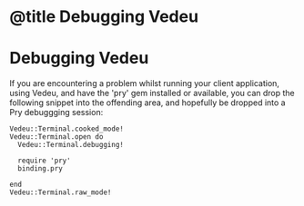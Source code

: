 # @title Debugging Vedeu
# Debugging Vedeu

If you are encountering a problem whilst running your client
application, using Vedeu, and have the 'pry' gem installed or
available, you can drop the following snippet into the offending area,
and hopefully be dropped into a Pry debuggging session:

    Vedeu::Terminal.cooked_mode!
    Vedeu::Terminal.open do
      Vedeu::Terminal.debugging!

      require 'pry'
      binding.pry

    end
    Vedeu::Terminal.raw_mode!

